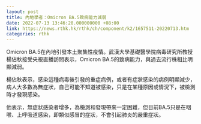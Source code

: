 ```yaml
---
layout: post
title: 內地學者：Omicron BA.5致病能力減弱
date: 2022-07-13 13:46:20.000000000 +08:00
link: https://news.rthk.hk/rthk/ch/component/k2/1657511-20220713.htm
categories: rthk
---
```


Omicron BA.5在內地引發本土聚集性疫情。武漢大學基礎醫學院病毒研究所教授楊佔秋接受央視直播訪問表示，Omicron BA.5的致病能力，與過去流行株相比明顯減弱。

楊佔秋表示，感染這種病毒後引發的重症病例，或者有症狀感染的病例明顯減少，病人大多數為無症狀，自己可能不知道被感染，只是在某種原因或情況下，被檢測時才發現感染。

他表示，無症狀感染者增多，為檢測和發現帶來一定困難，但目前BA.5只是在咽喉、上呼吸道感染，即類似感冒的症狀，不會引起肺炎的嚴重症狀。
